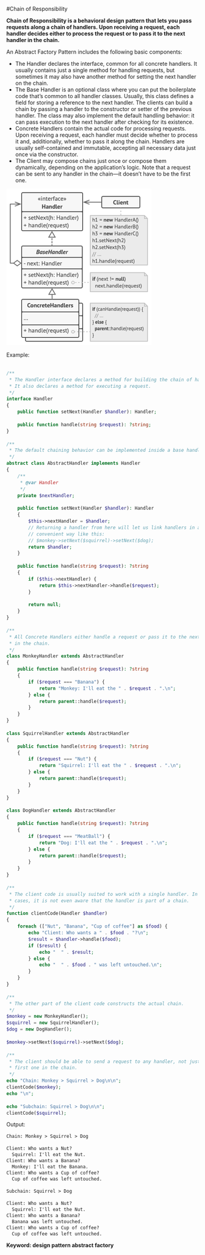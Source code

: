 #Chain of Responsibility

**Chain of Responsibility is a behavioral design pattern that lets you pass requests along a chain of handlers. Upon receiving a request, each handler decides either to process the request or to pass it to the next handler in the chain.**

An Abstract Factory Pattern includes the following basic components:

- The Handler declares the interface, common for all concrete handlers. It usually contains just a single method for handling requests, but sometimes it may also have another method for setting the next handler on the chain.
- The Base Handler is an optional class where you can put the boilerplate code that’s common to all handler classes.
  Usually, this class defines a field for storing a reference to the next handler. The clients can build a chain by passing a handler to the constructor or setter of the previous handler. The class may also implement the default handling behavior: it can pass execution to the next handler after checking for its existence.
- Concrete Handlers contain the actual code for processing requests. Upon receiving a request, each handler must decide whether to process it and, additionally, whether to pass it along the chain.
  Handlers are usually self-contained and immutable, accepting all necessary data just once via the constructor.
- The Client may compose chains just once or compose them dynamically, depending on the application’s logic. Note that a request can be sent to any handler in the chain—it doesn’t have to be the first one.

![Alt text](../../../basic/images/design-patterns/behavioral-design-patterns/chain-of-responsibility-structure.png?raw=true "Abstract Factory Pattern Structure")

Example:
```php

/**
 * The Handler interface declares a method for building the chain of handlers.
 * It also declares a method for executing a request.
 */
interface Handler
{
    public function setNext(Handler $handler): Handler;

    public function handle(string $request): ?string;
}

/**
 * The default chaining behavior can be implemented inside a base handler class.
 */
abstract class AbstractHandler implements Handler
{
    /**
     * @var Handler
     */
    private $nextHandler;

    public function setNext(Handler $handler): Handler
    {
        $this->nextHandler = $handler;
        // Returning a handler from here will let us link handlers in a
        // convenient way like this:
        // $monkey->setNext($squirrel)->setNext($dog);
        return $handler;
    }

    public function handle(string $request): ?string
    {
        if ($this->nextHandler) {
            return $this->nextHandler->handle($request);
        }

        return null;
    }
}

/**
 * All Concrete Handlers either handle a request or pass it to the next handler
 * in the chain.
 */
class MonkeyHandler extends AbstractHandler
{
    public function handle(string $request): ?string
    {
        if ($request === "Banana") {
            return "Monkey: I'll eat the " . $request . ".\n";
        } else {
            return parent::handle($request);
        }
    }
}

class SquirrelHandler extends AbstractHandler
{
    public function handle(string $request): ?string
    {
        if ($request === "Nut") {
            return "Squirrel: I'll eat the " . $request . ".\n";
        } else {
            return parent::handle($request);
        }
    }
}

class DogHandler extends AbstractHandler
{
    public function handle(string $request): ?string
    {
        if ($request === "MeatBall") {
            return "Dog: I'll eat the " . $request . ".\n";
        } else {
            return parent::handle($request);
        }
    }
}

/**
 * The client code is usually suited to work with a single handler. In most
 * cases, it is not even aware that the handler is part of a chain.
 */
function clientCode(Handler $handler)
{
    foreach (["Nut", "Banana", "Cup of coffee"] as $food) {
        echo "Client: Who wants a " . $food . "?\n";
        $result = $handler->handle($food);
        if ($result) {
            echo "  " . $result;
        } else {
            echo "  " . $food . " was left untouched.\n";
        }
    }
}

/**
 * The other part of the client code constructs the actual chain.
 */
$monkey = new MonkeyHandler();
$squirrel = new SquirrelHandler();
$dog = new DogHandler();

$monkey->setNext($squirrel)->setNext($dog);

/**
 * The client should be able to send a request to any handler, not just the
 * first one in the chain.
 */
echo "Chain: Monkey > Squirrel > Dog\n\n";
clientCode($monkey);
echo "\n";

echo "Subchain: Squirrel > Dog\n\n";
clientCode($squirrel);
```
Output:

    Chain: Monkey > Squirrel > Dog
    
    Client: Who wants a Nut?
      Squirrel: I'll eat the Nut.
    Client: Who wants a Banana?
      Monkey: I'll eat the Banana.
    Client: Who wants a Cup of coffee?
      Cup of coffee was left untouched.
    
    Subchain: Squirrel > Dog
    
    Client: Who wants a Nut?
      Squirrel: I'll eat the Nut.
    Client: Who wants a Banana?
      Banana was left untouched.
    Client: Who wants a Cup of coffee?
      Cup of coffee was left untouched.
    
**Keyword: design pattern abstract factory**